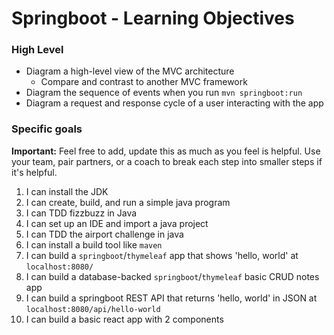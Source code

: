 # Springboot - Learning Objectives

### High Level
* Diagram a high-level view of the MVC architecture
  * Compare and contrast to another MVC framework
* Diagram the sequence of events when you run `mvn springboot:run`
* Diagram a request and response cycle of a user interacting with the app

### Specific goals

**Important:** Feel free to add, update this as much as you feel is helpful. Use your team, pair partners, or a coach to break each step into smaller steps if it's helpful.

1. I can install the JDK
2. I can create, build, and run a simple java program
3. I can TDD fizzbuzz in Java
4. I can set up an IDE and import a java project
5. I can TDD the airport challenge in java
6. I can install a build tool like `maven`
7. I can build a `springboot`/`thymeleaf` app that shows 'hello, world' at `localhost:8080/`
8. I can build a database-backed `springboot`/`thymeleaf` basic CRUD notes app
9. I can build a springboot REST API that returns 'hello, world' in JSON at `localhost:8080/api/hello-world`
10. I can build a basic react app with 2 components




